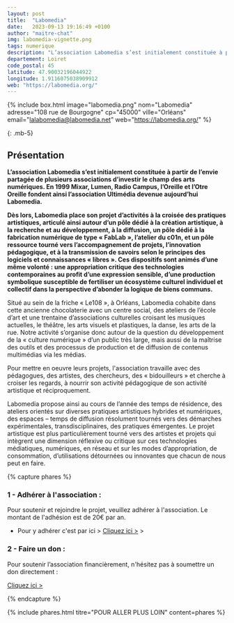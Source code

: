```yaml
---
layout: post
title:  "Labomedia"
date:   2023-09-13 19:16:49 +0100
author: "maitre-chat"
img: labomedia-vignette.png
tags: numerique
description: "L’association Labomedia s’est initialement constituée à partir de l’envie partagée de plusieurs associations d’investir le champ des arts numériques. En 1999 Mixar, Lumen, Radio Campus, l’Oreille et l’Otre Oreille fondent ainsi l’association Ultimédia devenue aujourd’hui Labomedia. Labomedia place son projet d’activités à la croisée des pratiques artistiques, articulé ainsi autour d’un pôle dédié à la création artistique, à la recherche et au développement, à la diffusion, un pôle dédié à la fabrication numérique de type « FabLab », l’atelier du c01n, et un pôle ressource tourné vers l’accompagnement de projets, l’innovation pédagogique, et à la transmission de savoirs selon le principes des logiciels et connaissances « libres »."
departement: Loiret
code_postal: 45
latitude: 47.90032196044922
longitude: 1.9116075038909912
web: "https://labomedia.org/"
---
```


{% include box.html image="labomedia.png" nom="Labomedia" adresse="108 rue de Bourgogne" cp="45000" ville="Orléans" email="lalabomedia@labomedia.net" web="https://labomedia.org/" %}

{: .mb-5}

## Présentation

**L’association Labomedia s’est initialement constituée à partir de l’envie partagée de plusieurs associations d’investir le champ des arts numériques. En 1999 Mixar, Lumen, Radio Campus, l’Oreille et l’Otre Oreille fondent ainsi l’association Ultimédia devenue aujourd’hui Labomedia.**

**Dès lors, Labomedia place son projet d’activités à la croisée des pratiques artistiques, articulé ainsi autour d’un pôle dédié à la création artistique, à la recherche et au développement, à la diffusion, un pôle dédié à la fabrication numérique de type « FabLab », l’atelier du c01n, et un pôle ressource tourné vers l’accompagnement de projets, l’innovation pédagogique, et à la transmission de savoirs selon le principes des logiciels et connaissances « libres ». Ces dispositifs sont animés d’une même volonté : une appropriation critique des technologies contemporaines au profit d’une expression sensible, d’une production symbolique susceptible de fertiliser un écosystème culturel individuel et collectif dans la perspective d’abonder la logique de biens communs.**


Situé au sein de la friche « Le108 », à Orléans, Labomedia cohabite dans cette ancienne chocolaterie avec un centre social, des ateliers de l’école d’art et une trentaine d’associations culturelles croisant les musiques actuelles, le théâtre, les arts visuels et plastiques, la danse, les arts de la rue. Notre activité s’organise donc autour de la question du développement de la « culture numérique » d’un public très large, mais aussi de la maîtrise des outils et des processus de production et de diffusion de contenus multimédias via les médias.

Pour mettre en oeuvre leurs projets, l'association travaille avec des pédagogues, des artistes, des chercheurs, des « bidouilleurs » et cherche à croiser les regards, à nourrir son activité pédagogique de son activité artistique et réciproquement.

Labomedia propose ainsi au cours de l’année des temps de résidence, des ateliers orientés sur diverses pratiques artistiques hybrides et numériques, des espaces – temps de diffusion résolument tournés vers des démarches expérimentales, transdisciplinaires, des pratiques émergentes. Le projet artistique est plus particulièrement tourné vers des artistes et projets qui intègrent une dimension réflexive ou critique sur ces technologies médiatiques, numériques, en réseau et sur les modes d’appropriation, de consommation, d’utilisations détournées ou innovantes que chacun de nous peut en faire.

{% capture phares %}

### 1 - Adhérer à l'association :
Pour soutenir et rejoindre le projet, veuillez adhérer à l'association. Le montant de l'adhésion est de 20€ par an. 
- Pour y adhérer c'est par ici > <a href="https://www.helloasso.com/associations/la-labomedia/adhesions/2023-24-adhesion-renouvellement-pour-les-particuliers" target="_blank">Cliquez ici ></a> > 

### 2 - Faire un don :

Pour  soutenir l’association financièrement, n'hésitez pas à soumettre un don directement : 

  
<a href="https://www.helloasso.com/associations/la-labomedia/formulaires/1" target="_blank">Cliquez ici ></a>


  {% endcapture %}
  
{% include phares.html titre="POUR ALLER PLUS LOIN" content=phares %}
